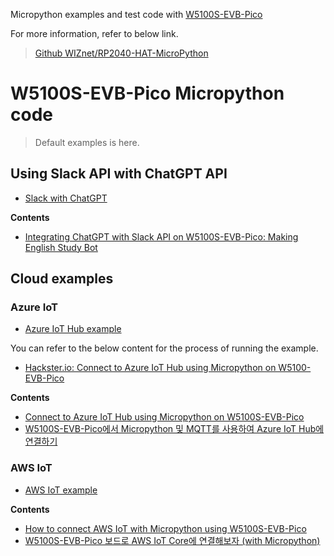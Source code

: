 
Micropython examples and test code with [W5100S-EVB-Pico](https://docs.wiznet.io/Product/iEthernet/W5100S/w5100s-evb-pico)

For more information, refer to below link.

>[Github WIZnet/RP2040-HAT-MicroPython](https://github.com/Wiznet/RP2040-HAT-MicroPython)


<!-- Target firmware:  -->

# W5100S-EVB-Pico Micropython code

>Default examples is here.


## Using Slack API with ChatGPT API

* [Slack with ChatGPT](https://github.com/renakim/W5100S-EVB-Pico-Micropython/tree/main/SlackWithChatGPT)

**Contents**

* [Integrating ChatGPT with Slack API on W5100S-EVB-Pico: Making English Study Bot](https://maker.wiznet.io/rena/projects/integrating-chatgpt-with-slack-api-on-w5100s-evb-pico-board%3A-lets-study-english/?serob=4&serterm=month)

## Cloud examples

### Azure IoT

* [Azure IoT Hub example](https://github.com/renakim/W5100S-EVB-Pico-Micropython/tree/main/examples/Azure)

You can refer to the below content for the process of running the example.

* [Hackster.io: Connect to Azure IoT Hub using Micropython on W5100-EVB-Pico](https://www.hackster.io/renakim/connect-to-azure-iot-hub-using-micropython-on-w5100-evb-pico-d78cc4)


**Contents**

* [Connect to Azure IoT Hub using Micropython on W5100S-EVB-Pico](https://maker.wiznet.io/rena/projects/connect-to-azure-iot-hub-using-micropython-on-w5100s-evb-pico/)
* [W5100S-EVB-Pico에서 Micropython 및 MQTT를 사용하여 Azure IoT Hub에 연결하기](https://inmile.tistory.com/46)

### AWS IoT

* [AWS IoT example](https://github.com/renakim/W5100S-EVB-Pico-Micropython/tree/main/examples/AWS)


**Contents**

* [How to connect AWS IoT with Micropython using W5100S-EVB-Pico](https://maker.wiznet.io/rena/projects/how-to-connect-aws-iot-with-micropython-using-w5100s-evb-pico/)
* [W5100S-EVB-Pico 보드로 AWS IoT Core에 연결해보자 (with Micropython)](https://inmile.tistory.com/49)
